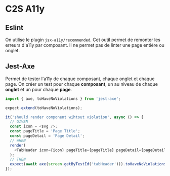 # C2S A11y

## Eslint

On utilise le plugin `jsx-a11y/recommended`.
Cet outil permet de remonter les erreurs d'a11y par composant.
Il ne permet pas de linter une page entière ou onglet.

## Jest-Axe

Permet de tester l'a11y de chaque composant, chaque onglet et chaque page.
On créer un test pour chaque **composant**, un au niveau de chaque **onglet** et un pour chaque **page**.

```ts
import { axe, toHaveNoViolations } from 'jest-axe';

expect.extend(toHaveNoViolations);

it('should render component wihtout violation', async () => {
  // GIVEN
  const icon = <svg />;
  const pageTitle = 'Page Title';
  const pageDetail = 'Page Detail';
  // WHEN
  render(
    <TabHeader icon={icon} pageTitle={pageTitle} pageDetail={pageDetail} />
  );
  // THEN
  expect(await axe(screen.getByTestId('tabHeader'))).toHaveNoViolations();
});
```
